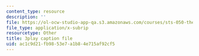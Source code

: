 ```yaml
---
content_type: resource
description: ''
file: https://ol-ocw-studio-app-qa.s3.amazonaws.com/courses/sts-050-the-history-of-mit-spring-2011/ac1c9d21fb9853e7a1b84e715af92cf5_YKT-vSm4Nxw.vtt
file_type: application/x-subrip
resourcetype: Other
title: 3play caption file
uid: ac1c9d21-fb98-53e7-a1b8-4e715af92cf5
---
```

